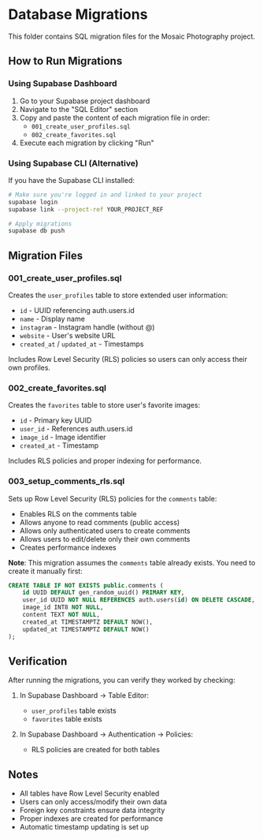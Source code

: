 # Database Migrations

This folder contains SQL migration files for the Mosaic Photography project.

## How to Run Migrations

### Using Supabase Dashboard

1. Go to your Supabase project dashboard
2. Navigate to the "SQL Editor" section
3. Copy and paste the content of each migration file in order:
   - `001_create_user_profiles.sql`
   - `002_create_favorites.sql`
4. Execute each migration by clicking "Run"

### Using Supabase CLI (Alternative)

If you have the Supabase CLI installed:

```bash
# Make sure you're logged in and linked to your project
supabase login
supabase link --project-ref YOUR_PROJECT_REF

# Apply migrations
supabase db push
```

## Migration Files

### 001_create_user_profiles.sql

Creates the `user_profiles` table to store extended user information:

- `id` - UUID referencing auth.users.id
- `name` - Display name
- `instagram` - Instagram handle (without @)
- `website` - User's website URL
- `created_at` / `updated_at` - Timestamps

Includes Row Level Security (RLS) policies so users can only access their own profiles.

### 002_create_favorites.sql

Creates the `favorites` table to store user's favorite images:

- `id` - Primary key UUID
- `user_id` - References auth.users.id
- `image_id` - Image identifier
- `created_at` - Timestamp

Includes RLS policies and proper indexing for performance.

### 003_setup_comments_rls.sql

Sets up Row Level Security (RLS) policies for the `comments` table:

- Enables RLS on the comments table
- Allows anyone to read comments (public access)
- Allows only authenticated users to create comments
- Allows users to edit/delete only their own comments
- Creates performance indexes

**Note**: This migration assumes the `comments` table already exists. You need to create it manually first:

```sql
CREATE TABLE IF NOT EXISTS public.comments (
    id UUID DEFAULT gen_random_uuid() PRIMARY KEY,
    user_id UUID NOT NULL REFERENCES auth.users(id) ON DELETE CASCADE,
    image_id INT8 NOT NULL,
    content TEXT NOT NULL,
    created_at TIMESTAMPTZ DEFAULT NOW(),
    updated_at TIMESTAMPTZ DEFAULT NOW()
);
```

## Verification

After running the migrations, you can verify they worked by checking:

1. In Supabase Dashboard → Table Editor:
   - `user_profiles` table exists
   - `favorites` table exists

2. In Supabase Dashboard → Authentication → Policies:
   - RLS policies are created for both tables

## Notes

- All tables have Row Level Security enabled
- Users can only access/modify their own data
- Foreign key constraints ensure data integrity
- Proper indexes are created for performance
- Automatic timestamp updating is set up
